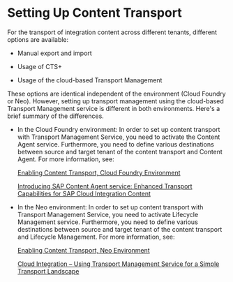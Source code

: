 <!-- loiof4bf46bd9dbe4d08b7ee3c66b55b15a3 -->

# Setting Up Content Transport

For the transport of integration content across different tenants, different options are available:

-   Manual export and import

-   Usage of CTS+

-   Usage of the cloud-based Transport Management


These options are identical independent of the environment \(Cloud Foundry or Neo\). However, setting up transport management using the cloud-based Transport Management service is different in both environments. Here's a brief summary of the differences.

-   In the Cloud Foundry environment: In order to set up content transport with Transport Management Service, you need to activate the Content Agent service. Furthermore, you need to define various destinations between source and target tenant of the content transport and Content Agent. For more information, see:

    [Enabling Content Transport, Cloud Foundry Environment](../Development/enabling-content-transport-cloud-foundry-environment-452c677.md)

    [Introducing SAP Content Agent service: Enhanced Transport Capabilities for SAP Cloud Integration Content](https://blogs.sap.com/2020/08/30/introducing-sap-cloud-platform-content-agent-enhanced-transport-capabilities-for-sap-cloud-platform-integration-suite-content/)

-   In the Neo environment: In order to set up content transport with Transport Management Service, you need to activate Lifecycle Management service. Furthermore, you need to define various destinations between source and target tenant of the content transport and Lifecycle Management. For more information, see:

    [Enabling Content Transport, Neo Environment](../Development/enabling-content-transport-neo-environment-425db2b.md)

    [Cloud Integration – Using Transport Management Service for a Simple Transport Landscape](https://blogs.sap.com/2018/05/24/cloud-integration-using-transport-management-service-beta-for-a-simple-transport-landscape/)


